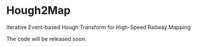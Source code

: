 # Hough2Map
Iterative Event-based Hough Transform for High-Speed Railway Mapping

The code will be released soon.

